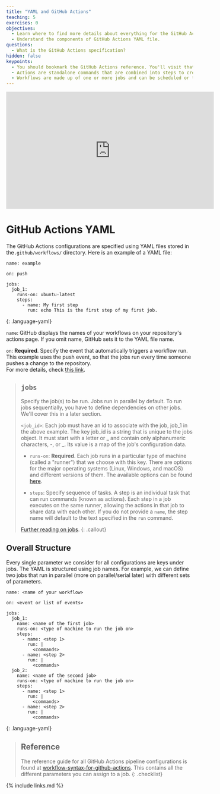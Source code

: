 ```yaml
---
title: "YAML and GitHub Actions"
teaching: 5
exercises: 0
objectives:
  - Learn where to find more details about everything for the GitHub Actions.
  - Understand the components of GitHub Actions YAML file.
questions:
  - What is the GitHub Actions specification?
hidden: false
keypoints:
  - You should bookmark the GitHub Actions reference. You'll visit that page often.
  - Actions are standalone commands that are combined into steps to create a job.
  - Workflows are made up of one or more jobs and can be scheduled or triggered.
---
```


<!--
<iframe width="560" height="315" src="https://www.youtube.com/embed/PwVUVkvcM5A" frameborder="0" allow="accelerometer; autoplay; clipboard-write; encrypted-media; gyroscope; picture-in-picture" allowfullscreen></iframe>
-->

<iframe width="560" height="315" src="https://www.youtube.com/embed/rPOigpUpLRI?si=FQXD4-vpv-GNXhZM" title="YouTube video player" frameborder="0" allow="accelerometer; autoplay; clipboard-write; encrypted-media; gyroscope; picture-in-picture; web-share" allowfullscreen></iframe>

# GitHub Actions YAML

The GitHub Actions configurations are specified using YAML files stored in the`.github/workflows/` directory. Here is an example of a YAML file:

~~~
name: example

on: push

jobs:
  job_1:
    runs-on: ubuntu-latest
    steps:
      - name: My first step
        run: echo This is the first step of my first job.
~~~
{: .language-yaml}


`name`: GitHub displays the names of your workflows on your repository's actions page. If you omit name, GitHub sets it to the YAML file name.

`on`: **Required**. Specify the event that automatically triggers a workflow run. This example uses the push event, so that the jobs run every time someone pushes a change to the repository.<br/>
For more details, check [this link](https://docs.github.com/en/free-pro-team@latest/actions/reference/workflow-syntax-for-github-actions#on).

> ## `jobs`
> Specify the job(s) to be run. Jobs run in parallel by default. To run jobs sequentially, you have to define dependencies on other jobs. We'll cover this in a later section.
>
> `<job_id>`: Each job must have an id to associate with the job, job_1 in the above example. The key job_id is a string that is unique to the jobs object. It must start with a letter or _ and contain only alphanumeric characters, -, or _. Its value is a map of the job's configuration data.
>
> - `runs-on`: **Required**. Each job runs in a particular type of machine (called a "runner") that we choose with this key. There are options for the major operating systems (Linux, Windows, and macOS) and different versions of them. The available options can be found [here](https://docs.github.com/en/free-pro-team@latest/actions/reference/workflow-syntax-for-github-actions#jobsjob_idruns-on).
>
> - `steps`: Specify sequence of tasks. A step is an individual task that can run commands (known as actions). Each step in a job executes on the same runner, allowing the actions in that job to share data with each other. If you do not provide a `name`, the step name will default to the text specified in the `run` command.
>
> [Further reading on jobs](https://docs.github.com/en/free-pro-team@latest/actions/reference/workflow-syntax-for-github-actions#jobs).
{: .callout}

## Overall Structure

Every single parameter we consider for all configurations are keys under jobs. The YAML is structured using job names. For example, we can define two jobs that run in parallel (more on parallel/serial later) with different sets of parameters.

~~~
name: <name of your workflow>

on: <event or list of events>

jobs:
  job_1:
    name: <name of the first job>
    runs-on: <type of machine to run the job on>
    steps:
      - name: <step 1>
        run: |
          <commands>
      - name: <step 2>
        run: |
          <commands>
  job_2:
    name: <name of the second job>
    runs-on: <type of machine to run the job on>
    steps:
      - name: <step 1>
        run: |
          <commands>
      - name: <step 2>
        run: |
          <commands>
~~~
{: .language-yaml}


> ## Reference
> The reference guide for all GitHub Actions pipeline configurations is found at [workflow-syntax-for-github-actions](https://docs.github.com/en/free-pro-team@latest/actions/reference/workflow-syntax-for-github-actions). This contains all the different parameters you can assign to a job.
{: .checklist}

{% include links.md %}
